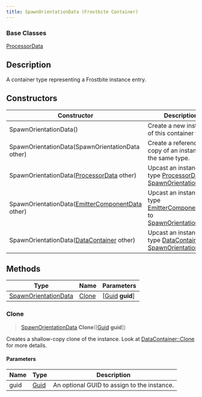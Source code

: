 ```yaml
---
title: SpawnOrientationData (Frostbite Container)
---
```

### Base Classes

[ProcessorData](ProcessorData)

## Description

A container type representing a Frostbite instance entry.

## Constructors

| Constructor                                                                     | Description                                                                                                                     |
| ------------------------------------------------------------------------------- | ------------------------------------------------------------------------------------------------------------------------------- |
| SpawnOrientationData()                                                          | Create a new instance of this container type.                                                                                   |
| SpawnOrientationData(SpawnOrientationData other)                                | Create a reference copy of an instance of the same type.                                                                        |
| SpawnOrientationData([ProcessorData](ProcessorData) other)                      | Upcast an instance of type [ProcessorData](ProcessorData) to [SpawnOrientationData](SpawnOrientationData).                      |
| SpawnOrientationData([EmitterComponentData](EmitterComponentData) other)        | Upcast an instance of type [EmitterComponentData](EmitterComponentData) to [SpawnOrientationData](SpawnOrientationData).        |
| SpawnOrientationData([DataContainer](/vext/ref/cls/shr/datacontainer) other) | Upcast an instance of type [DataContainer](/vext/ref/cls/shr/datacontainer) to [SpawnOrientationData](SpawnOrientationData). |

## Methods

| Type                                         | Name            | Parameters                                     |
| -------------------------------------------- | --------------- | ---------------------------------------------- |
| [SpawnOrientationData](SpawnOrientationData) | [Clone](#clone) | \[[Guid](/vext/ref/cls/shr/guid) **guid**\] |

### Clone

> [SpawnOrientationData](SpawnOrientationData) **Clone**(\[[Guid](/vext/ref/cls/shr/guid) **guid**\])

Creates a shallow-copy clone of the instance. Look at [DataContainer::Clone](/vext/ref/cls/shr/datacontainer#clone) for more details.

#### Parameters

| Name | Type         | Description                                 |
| ---- | ------------ | ------------------------------------------- |
| guid | [Guid](Guid) | An optional GUID to assign to the instance. |
